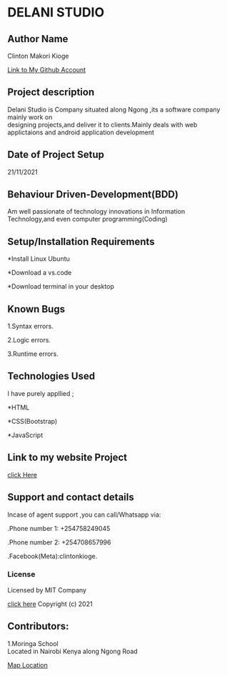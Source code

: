 # DELANI STUDIO

## Author Name

Clinton Makori Kioge

[Link to My Github Account](https://github.com/Kingsly62/Delani-Studio-Project/)

## Project description

Delani Studio is Company situated along Ngong ,its a software company mainly work on<br> designing projects,and deliver it to clients.Mainly deals with web <br>applictaions and android application development

## Date of Project Setup

21/11/2021

## Behaviour Driven-Development(BDD)

Am well passionate of technology innovations in
Information Technology,and even computer programming(Coding)

## Setup/Installation Requirements

\*Install Linux Ubuntu

\*Download a vs.code

\*Download terminal in your desktop

## Known Bugs

1.Syntax errors.

2.Logic errors.

3.Runtime errors.

## Technologies Used

I have purely appllied ;

\*HTML

\*CSS(Bootstrap)

\*JavaScript

## Link to my website Project

[click Here](/)

## Support and contact details

Incase of agent support ,you can call/Whatsapp
via:

.Phone number 1: +254758249045

.Phone number 2: +254708657996

.Facebook(Meta):clintonkioge.

### License

Licensed by MIT Company

[click here](https://opensource.org/licenses/MIT/)
Copyright (c) 2021

## Contributors:

1.Moringa School <br>Located in Nairobi Kenya
along Ngong Road

[Map Location](https://www.google.com/maps/place/Moringa+School/@-1.3005548,36.7848519,17z/data=!4m12!1m6!3m5!1s0x182f1a6bf7445dc1:0x940b62a3c8efde4c!2sMoringa+School!8m2!3d-1.3004862!4d36.7846067!3m4!1s0x182f1a6bf7445dc1:0x940b62a3c8efde4c!8m2!3d-1.3004862!4d36.7846067/)
